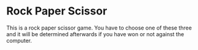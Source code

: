 # Rock Paper Scissor

This is a rock paper scissor game. You have to choose one of these three and it will be determined afterwards if you have won or not against the computer.
